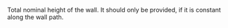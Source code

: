 Total nominal height of the wall. It should only be provided, if it is constant along the wall path.

